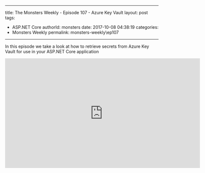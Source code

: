 
---
title: The Monsters Weekly - Episode 107 -  Azure Key Vault
layout: post
tags: 
  - ASP.NET Core
authorId: monsters
date: 2017-10-08 04:38:19
categories:
  - Monsters Weekly
permalink: monsters-weekly\ep107
---

<p>In this episode we take a look at how to retrieve secrets from Azure Key Vault for use in your ASP.NET Core application</p> 


<iframe src='https://channel9.msdn.com/Series/aspnetmonsters/ASPNET-Monsters-107-Azure-Key-Valut/player' width='640' height='360' allowFullScreen frameBorder='0'></iframe>

